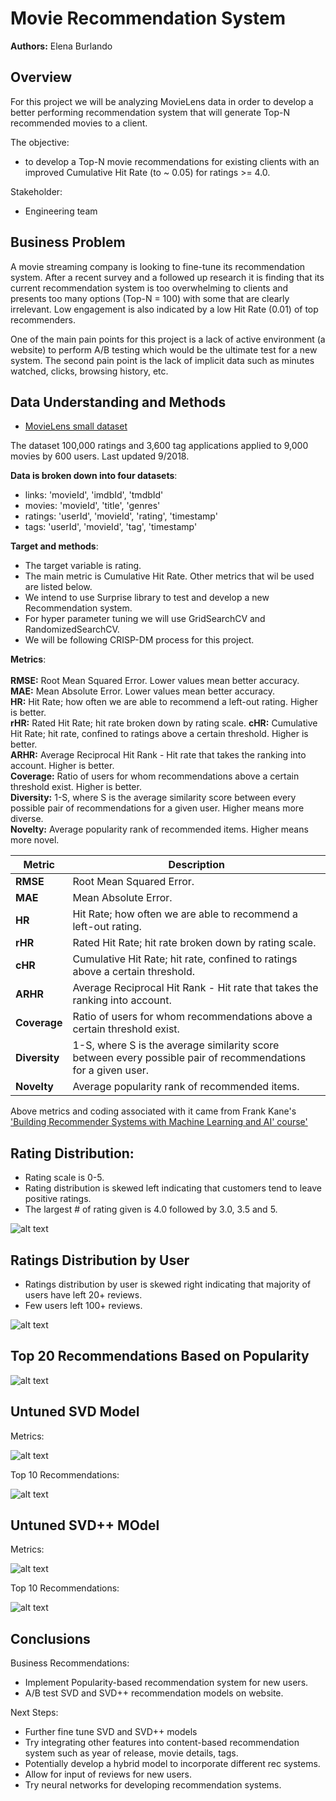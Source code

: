 # Movie Recommendation System

**Authors:** Elena Burlando

## Overview

For this project we will be analyzing MovieLens data in order to develop a better performing recommendation system that will generate Top-N recommended movies to a client.

The objective:

* to develop a Top-N movie recommendations for existing clients with an improved Cumulative Hit Rate (to ~ 0.05) for ratings >= 4.0.

Stakeholder:

* Engineering team


## Business Problem

A movie streaming company is looking to fine-tune its recommendation system. After a recent survey and a followed up research it is finding that its current recommendation system is too overwhelming to clients and presents too many options (Top-N = 100) with some that are clearly irrelevant. Low engagement is also indicated by a low Hit Rate (0.01) of top recommenders.

One of the main pain points for this project is a lack of active environment (a website) to perform A/B testing which would be the ultimate test for a new system. The second pain point is the lack of implicit data such as minutes watched, clicks, browsing history, etc.


## Data Understanding and Methods

* [MovieLens small dataset](https://grouplens.org/datasets/movielens/latest/)

The dataset 100,000 ratings and 3,600 tag applications applied to 9,000 movies by 600 users. Last updated 9/2018. 

**Data is broken down into four datasets**: 
 * links: 'movieId', 'imdbId', 'tmdbId'
 * movies: 'movieId', 'title', 'genres' 
 * ratings: 'userId',  'movieId', 'rating', 'timestamp' 
 * tags: 'userId', 'movieId', 'tag', 'timestamp' 
 
**Target and methods**:  
* The target variable is rating.  
* The main metric is Cumulative Hit Rate. Other metrics that wil be used are listed below.  
* We intend to use Surprise library to test and develop a new Recommendation system.  
* For hyper parameter tuning we will use GridSearchCV and RandomizedSearchCV. 
* We will be following CRISP-DM process for this project. 


**Metrics**:\
\
**RMSE:**      Root Mean Squared Error. Lower values mean better accuracy.\
**MAE:**       Mean Absolute Error. Lower values mean better accuracy.\
**HR:**        Hit Rate; how often we are able to recommend a left-out rating. Higher is better.\
**rHR:**       Rated Hit Rate; hit rate broken down by rating scale.
**cHR:**       Cumulative Hit Rate; hit rate, confined to ratings above a certain threshold. Higher is better.\
**ARHR:**      Average Reciprocal Hit Rank - Hit rate that takes the ranking into account. Higher is better.\
**Coverage:**  Ratio of users for whom recommendations above a certain threshold exist. Higher is better.\
**Diversity:** 1-S, where S is the average similarity score between every possible pair of recommendations for a given            user. Higher means more diverse.\
**Novelty:**   Average popularity rank of recommended items. Higher means more novel.

| **Metric** | **Description** |
|---|---|
| **RMSE** | Root Mean Squared Error. |
| **MAE** | Mean Absolute Error. |
| **HR** | Hit Rate; how often we are able to recommend a left-out rating. |
| **rHR** | Rated Hit Rate; hit rate broken down by rating scale. |
| **cHR** | Cumulative Hit Rate; hit rate, confined to ratings above a certain threshold. |
| **ARHR** | Average Reciprocal Hit Rank - Hit rate that takes the ranking into account. |
| **Coverage** | Ratio of users for whom recommendations above a certain threshold exist. |
| **Diversity** | 1-S, where S is the average similarity score between every possible pair of recommendations for a given user. |
| **Novelty** | Average popularity rank of recommended items. |

Above metrics and coding associated with it came from Frank Kane's ['Building Recommender Systems with Machine Learning and AI' course'](https://www.linkedin.com/learning/building-recommender-systems-with-machine-learning-and-ai/)


## Rating Distribution:

* Rating scale is 0-5. 
* Rating distribution is skewed left indicating that customers tend to leave positive ratings. 
* The largest # of rating given is 4.0 followed by 3.0, 3.5 and 5. 

![alt text](https://github.com/rusalka013/recommendation_project/blob/main/Visuals/Rating_Distribution.png)


## Ratings Distribution by User

* Ratings distribution by user is skewed right indicating that majority of users have left 20+ reviews. 
* Few users left 100+ reviews. 

![alt text](https://github.com/rusalka013/recommendation_project/blob/main/Visuals/Ratings_dist_by_user.png)


## Top 20 Recommendations Based on Popularity


![alt text](https://github.com/rusalka013/recommendation_project/blob/main/Visuals/Ratings_dist_by_movie.png)
 

## Untuned SVD Model

Metrics: 

![alt text](https://github.com/rusalka013/recommendation_project/blob/main/Visuals/SVD_metrics.png)

Top 10 Recommendations: 

![alt text](https://github.com/rusalka013/recommendation_project/blob/main/Visuals/SVD_recs.png)
 

## Untuned SVD++ MOdel 

Metrics:

![alt text](https://github.com/rusalka013/recommendation_project/blob/main/Visuals/SVDpp_metrics.png)

Top 10 Recommendations: 

![alt text](https://github.com/rusalka013/recommendation_project/blob/main/Visuals/SVDpp_recs.png)


## Conclusions

Business Recommendations: 

* Implement Popularity-based recommendation system for new users.
* A/B test SVD and SVD++ recommendation models on website. 

Next Steps: 
* Further fine tune SVD and SVD++ models
* Try integrating other features into content-based recommendation system such as year of release, movie details, tags.
* Potentially develop a hybrid model to incorporate different rec systems. 
* Allow for input of reviews for new users. 
* Try neural networks for developing recommendation systems. 





